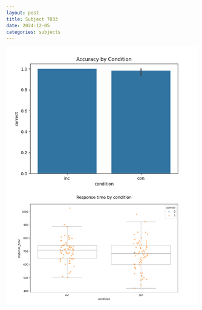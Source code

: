 ```yaml
---
layout: post
title: Subject 7033
date: 2024-12-05
categories: subjects
---
```


![](data/7033/run-20/7033_NF_acc.png)
![](data/7033/run-20/7033_NF_rt.png)
